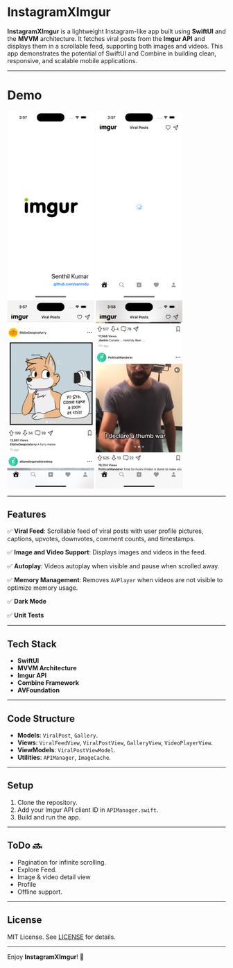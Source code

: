 # InstagramXImgur

**InstagramXImgur** is a lightweight Instagram-like app built using **SwiftUI** and the **MVVM** architecture. It fetches viral posts from the **Imgur API** and displays them in a scrollable feed, supporting both images and videos. This app demonstrates the potential of SwiftUI and Combine in building clean, responsive, and scalable mobile applications.

---

# Demo
<div align="left">
  <img src="ReadMe/instagramXimgur%20Demo%201.png" width="200" />
  <img src="ReadMe/instagramXimgur%20Demo%202.png" width="200" />
  <img src="ReadMe/instagramXimgur%20Demo%203.png" width="200" />
  <img src="ReadMe/instagramXimgur%20Demo%204.png" width="200" />
</div>

---

## Features

✅ **Viral Feed**: Scrollable feed of viral posts with user profile pictures, captions, upvotes, downvotes, comment counts, and timestamps.

✅ **Image and Video Support**: Displays images and videos in the feed.

✅ **Autoplay**: Videos autoplay when visible and pause when scrolled away.

✅ **Memory Management**: Removes `AVPlayer` when videos are not visible to optimize memory usage.

✅ **Dark Mode**

✅ **Unit Tests**

---

## Tech Stack

- **SwiftUI**
- **MVVM Architecture**
- **Imgur API**
- **Combine Framework**
- **AVFoundation**

---

## Code Structure

- **Models**: `ViralPost`, `Gallery`.
- **Views**: `ViralFeedView`, `ViralPostView`, `GalleryView`, `VideoPlayerView`.
- **ViewModels**: `ViralPostViewModel`.
- **Utilities**: `APIManager`, `ImageCache`.

---

## Setup

1. Clone the repository.
2. Add your Imgur API client ID in `APIManager.swift`.
3. Build and run the app.

---

## ToDo 🔜

- Pagination for infinite scrolling.
- Explore Feed.
- Image & video detail view
- Profile
- Offline support.

---

## License

MIT License. See [LICENSE](LICENSE) for details.

---

Enjoy **InstagramXImgur**! 🚀
